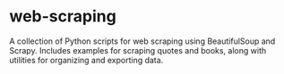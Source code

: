 # web-scraping
 A collection of Python scripts for web scraping using BeautifulSoup and Scrapy. Includes examples for scraping quotes and books, along with utilities for organizing and exporting data.
